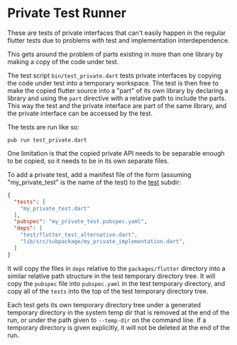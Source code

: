 # Private Test Runner

These are tests of private interfaces that can't easily happen in the regular
flutter tests due to problems with test and implementation interdependence.

This gets around the problem of parts existing in more than one library by
making a copy of the code under test.

The test script `bin/test_private.dart` tests private interfaces by copying the
code under test into a temporary workspace. The test is then free to make the
copied flutter source into a "part" of its own library by declaring a library
and using the `part` directive with a relative path to include the parts. This
way the test and the private interface are part of the same library, and the
private interface can be accessed by the test.

The tests are run like so:

```shell
pub run test_private.dart
```

One limitation is that the copied private API needs to be separable enough to be
copied, so it needs to be in its own separate files.

To add a private test, add a manifest file of the form (assuming
"my_private_test" is the name of the test) to the [test](test) subdir:

```json
{
  "tests": [
    "my_private_test.dart"
  ],
  "pubspec": "my_private_test.pubspec.yaml",
  "deps": [
    "test/flutter_test_alternative.dart",
    "lib/src/subpackage/my_private_implementation.dart",
  ]
}
```

It will copy the files in `deps` relative to the `packages/flutter` directory
into a similar relative path structure in the test temporary directory tree. It
will copy the `pubspec` file into `pubspec.yaml` in the test temporary
directory, and copy all of the `tests` into the top of the test temporary
directory tree.

Each test gets its own temporary directory tree under a generated temporary
directory in the system temp dir that is removed at the end of the run, or under
the path given to `--temp-dir` on the command line. If a temporary directory is
given explicitly, it will not be deleted at the end of the run.
